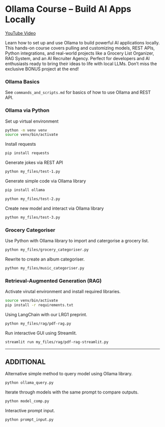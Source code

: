 <!-- @format -->
# Ollama Course – Build AI Apps Locally

[YouTube Video](https://www.youtube.com/watch?v=GWB9ApTPTv4&t=5054s)

Learn how to set up and use Ollama to build powerful AI applications locally. This hands-on course covers pulling and customizing models, REST APIs, Python integrations, and real-world projects like a Grocery List Organizer, RAG System, and an AI Recruiter Agency. Perfect for developers and AI enthusiasts ready to bring their ideas to life with local LLMs. Don’t miss the exclusive BONUS project at the end!

### Ollama Basics
See `commands_and_scripts.md` for basics of how to use Ollama and REST API.

### Ollama via Python
Set up virtual environment
```bash
python -m venv venv
source venv/bin/activate
```

Install requests
```bash
pip install requests
```

Generate jokes via REST API
```bash
python my_files/test-1.py
```

Generate simple code via Ollama library
```bash
pip install ollama

python my_files/test-2.py
```

Create new model and interact via Ollama library
```bash
python my_files/test-3.py
```

### Grocery Categoriser
Use Python with Ollama library to import and catergorise a grocery list.
```bash
python my_files/grocery_categoriser.py
```

Rewrite to create an album categoriser.
```bash
python my_files/music_categoriser.py
```

### Retrieval-Augmented Generation (RAG)
Activate virutal environment and install required libraries.
```bash
source venv/bin/activate
pip install -r requirements.txt
```

Using LangChain with our LRG1 preprint.
```bash
python my_files/rag/pdf-rag.py
```

Run interactive GUI using Streamlit.
```bash
streamlit run my_files/rag/pdf-rag-streamlit.py
```

---

## ADDITIONAL
Alternative simple method to query model using Ollama library.
```bash
python ollama_query.py
```

Iterate through models with the same prompt to compare outputs.
```bash
python model_comp.py
```

Interactive prompt input.
```bash
python prompt_input.py
```
